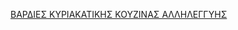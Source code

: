 [ΒΑΡΔΙΕΣ ΚΥΡΙΑΚΑΤΙΚΗΣ ΚΟΥΖΙΝΑΣ ΑΛΛΗΛΕΓΓΥΗΣ](https://jstrieb.github.io/link-lock/#eyJ2IjoiMC4wLjEiLCJlIjoiR3U1UUFyMllydk92Uk44ME1HeS94TFNpY3JXMEtlOHl6OXp5WUdjV3R0OHc3bmxSRzVqWkpQZk5RS2tmYURNeFI2Q0dCTWtvck5kV3YzQkNCRnh2RERtL2FtaTdNN3JtZWJpM2hVM2FsaDNyTVNIL1lPK0w5QVBVbndWUXRBVVJ6enZaQXladjV4LzNpa3huRFI2L0FUQ2phV3M9IiwiaSI6IkxpOStZckRacU9VTmoyMW4ifQ==)
